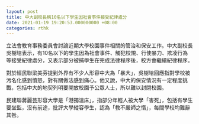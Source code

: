 ```yaml
---
layout: post
title: 中大副校長稱10名以下學生因社會事件接受紀律處分
date: 2021-01-19 19:20:53.000000000 +08:00
categories: rthk
---
```


立法會教育事務委員會討論近期大學校園事件相關的管治和保安工作。中大副校長吳樹培表示，有10名以下的學生因為社會事件、觸犯校規、行使暴力、欺凌行為等接受紀律處分，又表示部分被捕學生在完成法律程序後，校方會繼續紀律程序。

對於經民聯梁美芬提到外界有不少人形容中大為「暴大」，吳樹培回應指對學校被污名化感到憤怒，對有關做法感到痛心。他又說，中大的保安情況有一定程度挑戰，包括中大的地契列明要開放校園予公眾人士，所以難以封閉校園。

民建聯蔣麗芸形容大學是「港獨溫床」，指部分年輕人被大學「害死」，包括有學生要坐監，沒有前途，批評大學縱容學生，認為「教不嚴師之惰」，每間學校均難辭其咎。

